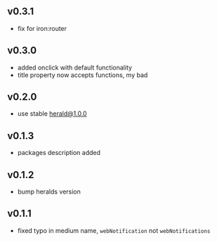 ## v0.3.1
  * fix for iron:router

## v0.3.0
  * added onclick with default functionality
  * title property now accepts functions, my bad

## v0.2.0
  * use stable herald@1.0.0

## v0.1.3
  * packages description added

## v0.1.2
  * bump heralds version

## v0.1.1
  * fixed typo in medium name, `webNotification` not `webNotifications`
